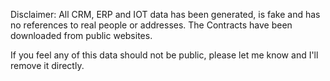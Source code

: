 Disclaimer:
All CRM, ERP and IOT data has been generated, is fake and has no references to real people or addresses.
The Contracts have been downloaded from public websites.

If you feel any of this data should not be public, please let me know and I'll remove it directly.